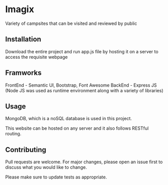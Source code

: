 # Imagix
Variety of campsites that can be visited and reviewed by public


## Installation

Download the entire project and run app.js file by hosting it on a server to access the requisite webpage

## Framworks

FrontEnd - Semantic UI, Bootstrap, Font Awesome
BackEnd - Express JS (Node JS was used as runtime environment along with a variety of libraries)

## Usage

MongoDB, which is a noSQL database is used in this project.

This website can be hosted on any server and it also follows RESTful routing.


## Contributing
Pull requests are welcome. For major changes, please open an issue first to discuss what you would like to change.

Please make sure to update tests as appropriate.
